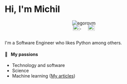 # Hi, I'm Michil

<p align="center"> <img src="https://github-readme-stats.vercel.app/api?username=egorovm&show_icons=true&theme=gotham" alt="egorovm" />

<p align="center" style="margin: -20px 0 30px">
  <a href="https://www.linkedin.com/in/michilegorov/" target="_blank" style='margin-right:10px'>
    <img align="center" src="https://cdn.jsdelivr.net/npm/simple-icons@3.0.1/icons/linkedin.svg" alt="linkedin" height="22px" width="22px" />
  </a>
  &nbsp;&nbsp;
  <a href="mailto:egorovm@niuitmo.ru" target="_blank">
    <img align="center" src="https://cdn.jsdelivr.net/npm/simple-icons@3.0.1/icons/protonmail.svg" alt="email" height="22px" width="22px" />
  </a>
</p>

I'm a Software Engineer who likes Python among others.

#### 🧡 &nbsp;&nbsp;My passions

* Technology and software
* Science 
* Machine learning ([My articles](https://scholar.google.com/citations?hl=en&user=LRwcG0gAAAAJ))
